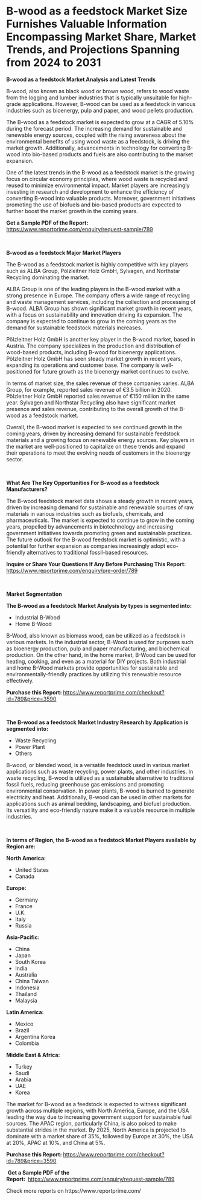 <p><h1>B-wood as a feedstock Market Size Furnishes Valuable Information Encompassing Market Share, Market Trends, and Projections Spanning from 2024 to 2031</h1></p><p><strong>B-wood as a feedstock Market Analysis and Latest Trends</strong></p>
<p><p>B-wood, also known as black wood or brown wood, refers to wood waste from the logging and lumber industries that is typically unsuitable for high-grade applications. However, B-wood can be used as a feedstock in various industries such as bioenergy, pulp and paper, and wood pellets production. </p><p>The B-wood as a feedstock market is expected to grow at a CAGR of 5.10% during the forecast period. The increasing demand for sustainable and renewable energy sources, coupled with the rising awareness about the environmental benefits of using wood waste as a feedstock, is driving the market growth. Additionally, advancements in technology for converting B-wood into bio-based products and fuels are also contributing to the market expansion.</p><p>One of the latest trends in the B-wood as a feedstock market is the growing focus on circular economy principles, where wood waste is recycled and reused to minimize environmental impact. Market players are increasingly investing in research and development to enhance the efficiency of converting B-wood into valuable products. Moreover, government initiatives promoting the use of biofuels and bio-based products are expected to further boost the market growth in the coming years.</p></p>
<p><strong>Get a Sample PDF of the Report:&nbsp;</strong> <a href="https://www.reportprime.com/enquiry/request-sample/789">https://www.reportprime.com/enquiry/request-sample/789</a></p>
<p>&nbsp;</p>
<p><strong>B-wood as a feedstock Major Market Players</strong></p>
<p><p>The B-wood as a feedstock market is highly competitive with key players such as ALBA Group, Pölzleitner Holz GmbH, Sylvagen, and Northstar Recycling dominating the market. </p><p>ALBA Group is one of the leading players in the B-wood market with a strong presence in Europe. The company offers a wide range of recycling and waste management services, including the collection and processing of B-wood. ALBA Group has shown significant market growth in recent years, with a focus on sustainability and innovation driving its expansion. The company is expected to continue to grow in the coming years as the demand for sustainable feedstock materials increases.</p><p>Pölzleitner Holz GmbH is another key player in the B-wood market, based in Austria. The company specializes in the production and distribution of wood-based products, including B-wood for bioenergy applications. Pölzleitner Holz GmbH has seen steady market growth in recent years, expanding its operations and customer base. The company is well-positioned for future growth as the bioenergy market continues to evolve.</p><p>In terms of market size, the sales revenue of these companies varies. ALBA Group, for example, reported sales revenue of €3.5 billion in 2020. Pölzleitner Holz GmbH reported sales revenue of €150 million in the same year. Sylvagen and Northstar Recycling also have significant market presence and sales revenue, contributing to the overall growth of the B-wood as a feedstock market.</p><p>Overall, the B-wood market is expected to see continued growth in the coming years, driven by increasing demand for sustainable feedstock materials and a growing focus on renewable energy sources. Key players in the market are well-positioned to capitalize on these trends and expand their operations to meet the evolving needs of customers in the bioenergy sector.</p></p>
<p>&nbsp;</p>
<p><strong>What Are The Key Opportunities For B-wood as a feedstock Manufacturers?</strong></p>
<p><p>The B-wood feedstock market data shows a steady growth in recent years, driven by increasing demand for sustainable and renewable sources of raw materials in various industries such as biofuels, chemicals, and pharmaceuticals. The market is expected to continue to grow in the coming years, propelled by advancements in biotechnology and increasing government initiatives towards promoting green and sustainable practices. The future outlook for the B-wood feedstock market is optimistic, with a potential for further expansion as companies increasingly adopt eco-friendly alternatives to traditional fossil-based resources.</p></p>
<p><strong>Inquire or Share Your Questions If Any Before Purchasing This Report:</strong> <a href="https://www.reportprime.com/enquiry/pre-order/789">https://www.reportprime.com/enquiry/pre-order/789</a></p>
<p>&nbsp;</p>
<p><strong>Market Segmentation</strong></p>
<p><strong>The B-wood as a feedstock Market Analysis by types is segmented into:</strong></p>
<p><ul><li>Industrial B-Wood</li><li>Home B-Wood</li></ul></p>
<p><p>B-Wood, also known as biomass wood, can be utilized as a feedstock in various markets. In the industrial sector, B-Wood is used for purposes such as bioenergy production, pulp and paper manufacturing, and biochemical production. On the other hand, in the home market, B-Wood can be used for heating, cooking, and even as a material for DIY projects. Both industrial and home B-Wood markets provide opportunities for sustainable and environmentally-friendly practices by utilizing this renewable resource effectively.</p></p>
<p><strong>Purchase this Report:&nbsp;</strong><a href="https://www.reportprime.com/checkout?id=789&price=3590">https://www.reportprime.com/checkout?id=789&price=3590</a></p>
<p>&nbsp;</p>
<p><strong>The B-wood as a feedstock Market Industry Research by Application is segmented into:</strong></p>
<p><ul><li>Waste Recycling</li><li>Power Plant</li><li>Others</li></ul></p>
<p><p>B-wood, or blended wood, is a versatile feedstock used in various market applications such as waste recycling, power plants, and other industries. In waste recycling, B-wood is utilized as a sustainable alternative to traditional fossil fuels, reducing greenhouse gas emissions and promoting environmental conservation. In power plants, B-wood is burned to generate electricity and heat. Additionally, B-wood can be used in other markets for applications such as animal bedding, landscaping, and biofuel production. Its versatility and eco-friendly nature make it a valuable resource in multiple industries.</p></p>
<p>&nbsp;</p>
<p><strong>In terms of Region, the B-wood as a feedstock Market Players available by Region are:</strong></p>
<p>
    <p> <strong> North America: </strong>
        <ul>
            <li>United States</li>
            <li>Canada</li>
        </ul>
        </p> 
    <p> <strong> Europe: </strong>
        <ul>
            <li>Germany</li>
            <li>France</li>
            <li>U.K.</li>
            <li>Italy</li>
            <li>Russia</li>
        </ul>
        </p> 
    <p> <strong> Asia-Pacific: </strong>
        <ul>
            <li>China</li>
            <li>Japan</li>
            <li>South Korea</li>
            <li>India</li>
            <li>Australia</li>
            <li>China Taiwan</li>
            <li>Indonesia</li>
            <li>Thailand</li>
            <li>Malaysia</li>
        </ul>
        </p> 
    <p> <strong> Latin America: </strong>
        <ul>
            <li>Mexico</li>
            <li>Brazil</li>
            <li>Argentina Korea</li>
            <li>Colombia</li>
        </ul>
        </p> 
    <p> <strong> Middle East & Africa: </strong>
        <ul>
            <li>Turkey</li>
            <li>Saudi</li>
            <li>Arabia</li>
            <li>UAE</li>
            <li>Korea</li>
        </ul>
    </p>
    </p>
<p><p>The market for B-wood as a feedstock is expected to witness significant growth across multiple regions, with North America, Europe, and the USA leading the way due to increasing government support for sustainable fuel sources. The APAC region, particularly China, is also poised to make substantial strides in the market. By 2025, North America is projected to dominate with a market share of 35%, followed by Europe at 30%, the USA at 20%, APAC at 10%, and China at 5%.</p></p>
<p><strong>Purchase this Report: </strong><a href="https://www.reportprime.com/checkout?id=789&price=3590">https://www.reportprime.com/checkout?id=789&price=3590</a></p>
<p>&nbsp;<strong>Get a Sample PDF of the Report:&nbsp;&nbsp;</strong><a href="https://www.reportprime.com/enquiry/request-sample/789">https://www.reportprime.com/enquiry/request-sample/789</a></p>
<p><strong></strong></p>
<p>Check more reports on https://www.reportprime.com/</p>